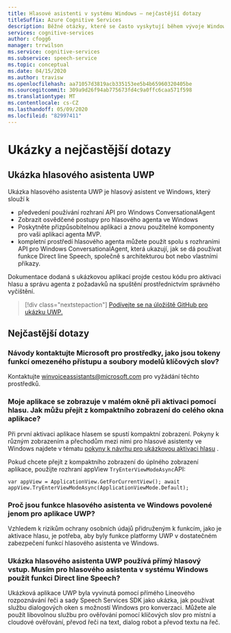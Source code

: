 ```yaml
---
title: Hlasové asistenti v systému Windows – nejčastější dotazy
titleSuffix: Azure Cognitive Services
description: Běžné otázky, které se často vyskytují během vývoje Windows Voice agent.
services: cognitive-services
author: cfogg6
manager: trrwilson
ms.service: cognitive-services
ms.subservice: speech-service
ms.topic: conceptual
ms.date: 04/15/2020
ms.author: travisw
ms.openlocfilehash: aa71057d3819acb335153ee5b4b65960320405be
ms.sourcegitcommit: 309a9d26f94ab775673fd4c9a0ffc6caa571f598
ms.translationtype: MT
ms.contentlocale: cs-CZ
ms.lasthandoff: 05/09/2020
ms.locfileid: "82997411"
---
```

# <a name="samples-and-faqs"></a>Ukázky a nejčastější dotazy

## <a name="the-uwp-voice-assistant-sample"></a>Ukázka hlasového asistenta UWP

Ukázka hlasového asistenta UWP je hlasový asistent ve Windows, který slouží k

- předvedení používání rozhraní API pro Windows ConversationalAgent
- Zobrazit osvědčené postupy pro hlasového agenta ve Windows
- Poskytněte přizpůsobitelnou aplikaci a znovu použitelné komponenty pro vaši aplikaci agenta MVP.
- kompletní prostředí hlasového agenta můžete použít spolu s rozhraními API pro Windows ConversationalAgent, která ukazují, jak se dá používat funkce Direct line Speech, společně s architekturou bot nebo vlastními příkazy.

Dokumentace dodaná s ukázkovou aplikací projde cestou kódu pro aktivaci hlasu a správu agenta z požadavků na spuštění prostřednictvím správného vyčištění.

> [!div class="nextstepaction"]
> [Podívejte se na úložiště GitHub pro ukázku UWP.](https://aka.ms/MVA/sample)

## <a name="frequently-asked-questions"></a>Nejčastější dotazy

### <a name="how-do-i-contact-microsoft-for-resources-like-limited-access-feature-tokens-and-keyword-model-files"></a>Návody kontaktujte Microsoft pro prostředky, jako jsou tokeny funkcí omezeného přístupu a soubory modelů klíčových slov?

Kontaktujte winvoiceassistants@microsoft.com pro vyžádání těchto prostředků.

### <a name="my-app-is-showing-in-a-small-window-when-i-activate-it-by-voice-how-can-i-transition-from-the-compact-view-to-a-full-application-window"></a>Moje aplikace se zobrazuje v malém okně při aktivaci pomocí hlasu. Jak můžu přejít z kompaktního zobrazení do celého okna aplikace?

Při první aktivaci aplikace hlasem se spustí kompaktní zobrazení. Pokyny k různým zobrazením a přechodům mezi nimi pro hlasové asistenty ve Windows najdete v tématu [pokyny k návrhu pro ukázkovou aktivaci hlasu](windows-voice-assistants-best-practices.md#design-guidance-for-voice-activation-preview) .

Pokud chcete přejít z kompaktního zobrazení do úplného zobrazení aplikace, použijte rozhraní appView `TryEnterViewModeAsync`API:

`var appView = ApplicationView.GetForCurrentView();
 await appView.TryEnterViewModeAsync(ApplicationViewMode.Default);`

### <a name="why-are-voice-assistant-features-on-windows-only-enabled-for-uwp-applications"></a>Proč jsou funkce hlasového asistenta ve Windows povolené jenom pro aplikace UWP?

Vzhledem k rizikům ochrany osobních údajů přidruženým k funkcím, jako je aktivace hlasu, je potřeba, aby byly funkce platformy UWP v dostatečném zabezpečení funkcí hlasového asistenta ve Windows.

### <a name="the-uwp-voice-assistant-sample-uses-direct-line-speech-do-i-have-to-use-direct-line-speech-for-my-voice-assistant-on-windows"></a>Ukázka hlasového asistenta UWP používá přímý hlasový vstup. Musím pro hlasového asistenta v systému Windows použít funkci Direct line Speech?

Ukázková aplikace UWP byla vyvinutá pomocí přímého Lineového rozpoznávání řeči a sady Speech Services SDK jako ukázka, jak používat službu dialogových oken s možností Windows pro konverzaci. Můžete ale použít libovolnou službu pro ověřování pomocí klíčových slov pro místní a cloudové ověřování, převod řeči na text, dialog robot a převod textu na řeč.